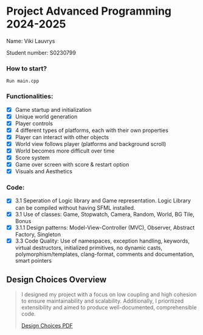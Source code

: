 Project Advanced Programming 2024-2025
=======================================

Name: Viki Lauvrys 

Student number: S0230799

### How to start?
    Run main.cpp

### Functionalities:
- [X] Game startup and initialization
- [X] Unique world generation
- [X] Player controls
- [X] 4 different types of platforms, each with their own properties
- [X] Player can interact with other objects
- [X] World view follows player (platforms and background scroll)
- [X] World becomes more difficult over time
- [X] Score system
- [X] Game over screen with score & restart option
- [x] Visuals and Aesthetics

### Code:
- [X] 3.1 Seperation of Logic library and Game representation. Logic Library can be compiled without having SFML installed.
- [X] 3.1 Use of classes: Game, Stopwatch, Camera, Random, World, BG Tile, Bonus
- [X] 3.1.1 Design patterns: Model-View-Controller (MVC), Observer, Abstract Factory, Singleton
- [X] 3.3 Code Quality: Use of namespaces, exception handling, keywords, virtual destructors, initialized primitives, no dynamic casts, polymorphism/templates, clang-format, comments and documentation, smart pointers

## Design Choices Overview
> I designed my project with a focus on low coupling and high cohesion to ensure maintainability and scalability. 
> Additionally, I prioritized extensibility and aimed to produce well-documented, comprehensible code.
> 
> [Design Choices PDF](DesignChoices.pdf)